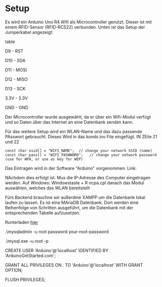 # Setup 

Es wird ein Arduino Uno R4 Wifi als Microcontroller genutzt. Dieser ist mit einem RFID-Sensor (RFID-RC522) verbunden. Unten ist das Setup der Jumperkabel angezeigt: 

table

D9 - RST

D10 - SDA

D11 - MOSI

D12 - MISO

D13 - SCK

3.3V - 3.3V

GND - GND 

Der Microcontroller wurde ausgewählt, da er über ein Wifi-Modul verfügt und so Daten über das Internet an eine Datenbank senden kann. 

Für das weitere Setup wird ein WLAN-Name und das dazu passende PAsswort gebraucht. Dieses Wird in das kombi.ino File eingefügt. 
IN ZEile 21 und 22

```
const char ssid[] = "WIFI_NAME";  // change your network SSID (name)
const char pass[] = "WIFI_PASWWORD";   // change your network password (use for WPA, or use as key for WEP)
```

Das Eintragen wird in der Software "Arduino" vorgenommen. Link: 

NAchdem dies erfolgt ist. Mus die IP-Adresse des Computer eingetragen werden. 
Auf Windows: 
Windowstaste + R 
ncpa.cpl
danach das Modul auswählen, welches das WLAN bereitstellt 


Fürs Backend brauchne wir außerdme XAMPP um die Datenbank lokal laufen zu lassen. Es ist eine MAriaDB Datenbank. 
Dort werden eine Reihenfolge von Schritten ausgeführt, um die Datenbank mit der entsprechenden Tabelle aufzusetzen.

Runterladen [hier](https://www.apachefriends.org/index.html)

.\mysqladmin -u root password your-root-password

.\mysql.exe -u root -p

CREATE USER 'Arduino'@'localhost' IDENTIFIED BY 'ArduinoGetStarted.com';

GRANT ALL PRIVILEGES ON *.* TO 'Arduino'@'localhost' WITH GRANT OPTION;

FLUSH PRIVILEGES;